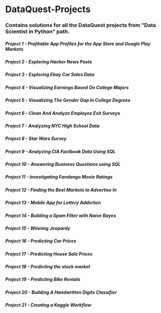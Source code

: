 

# DataQuest-Projects
### Contains solutions for all the DataQuest projects from "Data Scientist in Python" path.

##### Project 1 - Profitable App Profiles for the App Store and Google Play Markets
##### Project 2 - Exploring Hacker News Posts
##### Project 3 - Exploring Ebay Car Sales Data
##### Project 4 - Visualizing Earnings Based On College Majors
##### Project 5 - Visualizing The Gender Gap In College Degrees
##### Project 6 - Clean And Analyze Employee Exit Surveys
##### Project 7 - Analyzing NYC High School Data
##### Project 8 - Star Wars Survey
##### Project 9 - Analyzing CIA Factbook Data Using SQL
##### Project 10 - Answering Business Questions using SQL
##### Project 11 - Investigating Fandango Movie Ratings
##### Project 12 - Finding the Best Markets to Advertise In
##### Project 13 - Mobile App for Lottery Addiction
##### Project 14 - Building a Spam Filter with Naive Bayes
##### Project 15 - Winning Jeopardy
##### Project 16 - Predicting Car Prices
##### Project 17 - Predicting House Sale Prices
##### Project 18 - Predicting the stock market
##### Project 19 - Predicting Bike Rentals
##### Project 20 - Building A Handwritten Digits Classifier
##### Project 21 - Creating a Kaggle Workflow

